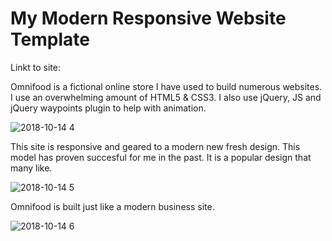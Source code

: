# My Modern Responsive Website Template
Linkt to site: 

Omnifood is a fictional online store I have used to build numerous websites. I use an overwhelming amount of HTML5 & CSS3. I also use jQuery, JS and jQuery waypoints plugin to help with animation.


![2018-10-14 4](https://user-images.githubusercontent.com/37715269/46932319-06f58380-d004-11e8-9bfc-cb50e180bc3c.png)


This site is responsive and geared to a modern new fresh design. This model has proven succesful for me in the past. It is a popular design that many like. 


![2018-10-14 5](https://user-images.githubusercontent.com/37715269/46932325-0ceb6480-d004-11e8-8b75-b60eaf476011.png)


Omnifood is built just like a modern business site. 


![2018-10-14 6](https://user-images.githubusercontent.com/37715269/46932340-1d034400-d004-11e8-8be9-b4290b435235.png)

